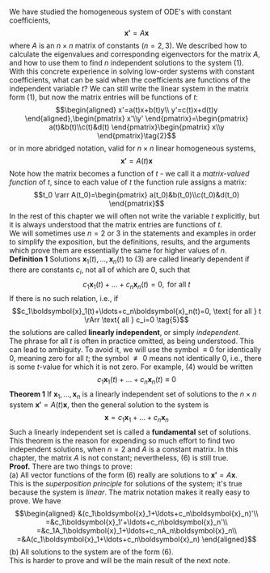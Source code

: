 We have studied the homogeneous system of ODE's with constant coefficients,
$$\boldsymbol{x'}=A\boldsymbol{x}\tag{1}$$
where $A$ is an $n \times n$ matrix of constants ($n = 2, 3$). We described how to calculate the eigenvalues and corresponding eigenvectors for the matrix $A$, and how to use them to find $n$ independent solutions to the system $(1)$.  
With this concrete experience in solving low-order systems with constant coefficients, what can be said when the coefficients are functions of the independent variable $t$? We can still write the linear system in the matrix form $(1)$, but now the matrix entries will be functions of $t$:
$$\begin{aligned}
x'=a(t)x+b(t)y\\
y'=c(t)x+d(t)y
\end{aligned},\begin{pmatrix}
x'\\y'
\end{pmatrix}=\begin{pmatrix}
a(t)&b(t)\\c(t)&d(t)
\end{pmatrix}\begin{pmatrix}
x\\y
\end{pmatrix}\tag{2}$$
or in more abridged notation, valid for $n \times n$ linear homogeneous systems,
$$\boldsymbol{x'}=A(t)\boldsymbol{x}\tag{3}$$
Note how the matrix becomes a function of $t$ - we call it a *matrix-valued function* of $t$, since to each value of $t$ the function rule assigns a matrix:
$$t_0 \rarr A(t_0)=\begin{pmatrix}
a(t_0)&b(t_0)\\c(t_0)&d(t_0)
\end{pmatrix}$$
In the rest of this chapter we will often not write the variable $t$ explicitly, but it is always understood that the matrix entries are functions of $t$.  
We will sometimes use $n = 2$ or $3$ in the statements and examples in order to simplify the exposition, but the definitions, results, and the arguments which prove them are essentially the same for higher values of $n$.  
**Definition 1** Solutions $\boldsymbol{x}_1(t), \ldots, \boldsymbol{x}_n(t)$ to $(3)$ are called linearly dependent if there are constants $c_i$, not all of which are 0, such that
$$c_1\boldsymbol{x}_1(t)+\ldots+c_n\boldsymbol{x}_n(t)=0, \text{ for all } t\tag{4}$$
If there is no such relation, i.e., if
$$c_1\boldsymbol{x}_1(t)+\ldots+c_n\boldsymbol{x}_n(t)=0, \text{ for all } t \rArr \text{ all } c_i=0 \tag{5}$$
the solutions are called **linearly independent**, or simply *independent*.  
The phrase for all $t$ is often in practice omitted, as being understood. This can lead to ambiguity. To avoid it, we will use the symbol $\equiv 0$ for identically 0, meaning zero for all $t$; the symbol $\not\equiv 0$ means not identically 0, i.e., there is some $t$-value for which it is not zero. For example, $(4)$ would be written 
$$c_1\boldsymbol{x}_1(t)+\ldots+c_n\boldsymbol{x}_n(t)\equiv 0$$
**Theorem 1** If $\boldsymbol{x}_1, \ldots, \boldsymbol{x}_n$ is a linearly independent set of solutions to the $n \times n$ system $\boldsymbol{x'} = A(t)\boldsymbol{x}$, then the general solution to the system is
$$\boldsymbol{x}=c_1\boldsymbol{x}_1+\ldots+c_n\boldsymbol{x}_n\tag{6}$$
Such a linearly independent set is called a **fundamental** set of solutions.  
This theorem is the reason for expending so much effort to find two independent solutions, when $n = 2$ and $A$ is a constant matrix. In this chapter, the matrix $A$ is not constant; nevertheless, $(6)$ is still true.  
**Proof.** There are two things to prove:  
(a) All vector functions of the form $(6)$ really are solutions to $\boldsymbol{x'} = A\boldsymbol{x}$.  
This is the *superposition principle* for solutions of the system; it's true because the system is *linear*. The matrix notation makes it really easy to prove. We have
$$\begin{aligned}
&(c_1\boldsymbol{x}_1+\ldots+c_n\boldsymbol{x}_n)'\\
=&c_1\boldsymbol{x}_1'+\ldots+c_n\boldsymbol{x}_n'\\
=&c_1A_1\boldsymbol{x}_1+\ldots+c_nA_n\boldsymbol{x}_n\\
=&A(c_1\boldsymbol{x}_1+\ldots+c_n\boldsymbol{x}_n)
\end{aligned}$$
(b) All solutions to the system are of the form $(6)$.  
This is harder to prove and will be the main result of the next note.
